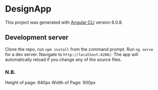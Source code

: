 # DesignApp

This project was generated with [Angular CLI](https://github.com/angular/angular-cli) version 6.0.8.

## Development server

Clone the repo, run `npm install` from the command prompt.
Run `ng serve` for a dev server. Navigate to `http://localhost:4200/`. The app will automatically reload if you change any of the source files.

### N.B.

Height of page: 640px
Width of Page: 900px
